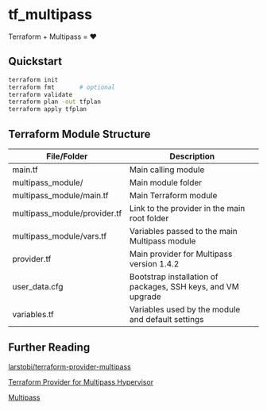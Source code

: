 # tf_multipass

Terraform + Multipass = :heart:

## Quickstart
```bash
terraform init
terraform fmt       # optional
terraform validate
terraform plan -out tfplan
terraform apply tfplan
```

## Terraform Module Structure

| File/Folder                 | Description                                       |
|-----------------------------|---------------------------------------------------|
| main.tf                     | Main calling module                               |
| multipass_module/           | Main module folder                                |
| multipass_module/main.tf    | Main Terraform module                             |
| multipass_module/provider.tf| Link to the provider in the main root folder      |
| multipass_module/vars.tf    | Variables passed to the main Multipass module     |
| provider.tf                 | Main provider for Multipass version 1.4.2         |
| user_data.cfg               | Bootstrap installation of packages, SSH keys, and VM upgrade |
| variables.tf                | Variables used by the module and default settings |


## Further Reading
[larstobi/terraform-provider-multipass](https://github.com/larstobi/terraform-provider-multipass)

[Terraform Provider for Multipass Hypervisor](https://registry.terraform.io/providers/larstobi/multipass/1.4.2)  

[Multipass](https://multipass.run/)
